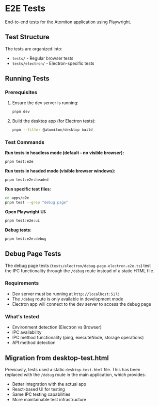 # E2E Tests

End-to-end tests for the Atomiton application using Playwright.

## Test Structure

The tests are organized into:

- `tests/` - Regular browser tests
- `tests/electron/` - Electron-specific tests

## Running Tests

### Prerequisites

1. Ensure the dev server is running:

   ```bash
   pnpm dev
   ```

2. Build the desktop app (for Electron tests):
   ```bash
   pnpm --filter @atomiton/desktop build
   ```

### Test Commands

**Run tests in headless mode (default - no visible browser):**

```bash
pnpm test:e2e
```

**Run tests in headed mode (visible browser windows):**

```bash
pnpm test:e2e:headed
```

**Run specific test files:**

```bash
cd apps/e2e
pnpm test --grep "debug page"
```

**Open Playwright UI:**

```bash
pnpm test:e2e:ui
```

**Debug tests:**

```bash
pnpm test:e2e:debug
```

## Debug Page Tests

The debug page tests (`tests/electron/debug-page.electron.e2e.ts`) test the IPC
functionality through the `/debug` route instead of a static HTML file.

### Requirements

- Dev server must be running at `http://localhost:5173`
- The `/debug` route is only available in development mode
- Electron app will connect to the dev server to access the debug page

### What's tested

- Environment detection (Electron vs Browser)
- IPC availability
- IPC method functionality (ping, executeNode, storage operations)
- API method detection

## Migration from desktop-test.html

Previously, tests used a static `desktop-test.html` file. This has been replaced
with the `/debug` route in the main application, which provides:

- Better integration with the actual app
- React-based UI for testing
- Same IPC testing capabilities
- More maintainable test infrastructure
